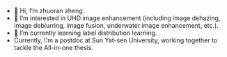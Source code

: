 - 👋 Hi, I’m zhuoran zheng.
- 👀 I’m interested in UHD image enhancement (including image dehazing, image deblurring, image fusion, underwater image enhancement, etc.).
- 🌱 I’m currently learning label distribution learning.
- Currently, I'm a postdoc at Sun Yat-sen University, working together to tackle the All-in-one thesis.

